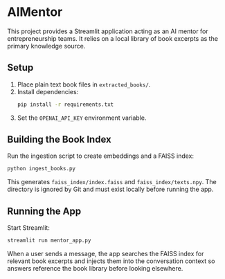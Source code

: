 # AIMentor

This project provides a Streamlit application acting as an AI mentor for entrepreneurship teams. It relies on a local library of book excerpts as the primary knowledge source.

## Setup

1. Place plain text book files in `extracted_books/`.
2. Install dependencies:
   ```bash
   pip install -r requirements.txt
   ```
3. Set the `OPENAI_API_KEY` environment variable.

## Building the Book Index

Run the ingestion script to create embeddings and a FAISS index:

```bash
python ingest_books.py
```

This generates `faiss_index/index.faiss` and `faiss_index/texts.npy`. The directory is ignored by Git and must exist locally before running the app.

## Running the App

Start Streamlit:

```bash
streamlit run mentor_app.py
```

When a user sends a message, the app searches the FAISS index for relevant book excerpts and injects them into the conversation context so answers reference the book library before looking elsewhere.
